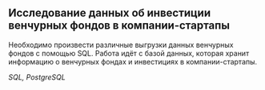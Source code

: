## Исследование данных об инвестиции венчурных фондов в компании-стартапы

Необходимо произвести различные выгрузки данных венчурных фондов с помощью SQL. Работа идёт с базой данных, которая хранит информацию о венчурных фондах и инвестициях в компании-стартапы. 

*SQL, PostgreSQL*



